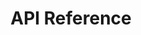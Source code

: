 ---
title: API Reference

language_tabs: # must be one of https://git.io/vQNgJ
  - shell : cURL
  - csharp : C#

toc_footers:

includes:

  - alerts

  - api_reference/index
  - api_reference/introduction
  - api_reference/basics
  - api_reference/environments
  - api_reference/authentication
  - api_reference/pagination
  - api_reference/rate_limits
  - api_reference/http_errors
  - api_reference/api_errors

  - customer/index
  - customer/introduction

  - customer/order_request/index
  - customer/order_request/list
  - customer/order_request/get
  - customer/order_request/create_room_rental
  - customer/order_request/create_virtual_lab
  - customer/order_request/cancel

  - customer/order/index
  - customer/order/list
  - customer/order/get

  - customer/course/index
  - customer/course/list
  - customer/course/get
  
  - partner/index
  - partner/introduction
  
  - partner/referrals/index
  - partner/referrals/create_customer_leads
  - partner/referrals/create_company_newsletters
  - partner/venue_locations

  - appendix/index
  - appendix/introduction
  - appendix/lists/index
  - appendix/lists/timezone
  - appendix/lists/virtual_lab_datacenters

search: true
---